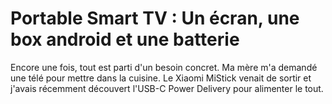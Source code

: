<!-- Portable Smart TV -->
# Portable Smart TV : Un écran, une box android et une batterie
Encore une fois, tout est parti d'un besoin concret. Ma mère m'a demandé une télé pour mettre dans la cuisine. Le Xiaomi MiStick venait de sortir et j'avais récemment découvert l'USB-C Power Delivery pour alimenter le tout.